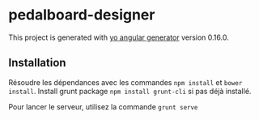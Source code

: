 # pedalboard-designer

This project is generated with [yo angular generator](https://github.com/yeoman/generator-angular)
version 0.16.0.

## Installation

Résoudre les dépendances avec les commandes `npm install` et `bower install`.
Install grunt package `npm install grunt-cli` si pas déjà installé.

Pour lancer le serveur, utilisez la commande `grunt serve`
